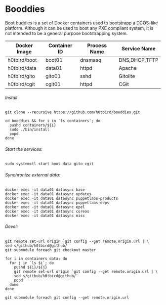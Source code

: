 # Booddies

Boot buddies is a set of Docker containers used to bootstrapp a DCOS-like platform.
Although it can be used to boot any PXE compliant system, it is not intended to be a general purpose bootstrapping system.

| Docker Image  | Container ID  | Process Name  | Service Name  |
| ------------- | ------------- | ------------- | ------------- |
| h0tbird/boot  | boot01        | dnsmasq       | DNS,DHCP,TFTP |
| h0tbird/data  | data01        | httpd         | Apache        |
| h0tbird/gito  | gito01        | sshd          | Gitolite      |
| h0tbird/cgit  | cgit01        | httpd         | CGit          |

###### Install
```
git clone --recursive https://github.com/h0tbird/booddies.git

cd booddies && for i in `ls containers`; do
  pushd containers/${i}
  sudo ./bin/install
  popd
done
```

###### Start the services:
```
sudo systemctl start boot data gito cgit
```

###### Synchronize external data:
```
docker exec -it data01 datasync base
docker exec -it data01 datasync updates
docker exec -it data01 datasync puppetlabs-products
docker exec -it data01 datasync puppetlabs-deps
docker exec -it data01 datasync epel
docker exec -it data01 datasync coreos
docker exec -it data01 datasync misc
```

###### Devel:
```
git remote set-url origin `git config --get remote.origin.url | \
sed s/github/h0tbird@github/`
git submodule foreach git checkout master

for i in containers data; do
  for j in `ls $i`; do
    pushd ${i}/${j}
    git remote set-url origin `git config --get remote.origin.url | \
    sed s/github/h0tbird@github/`
    popd
  done
done

git submodule foreach git config --get remote.origin.url
```
